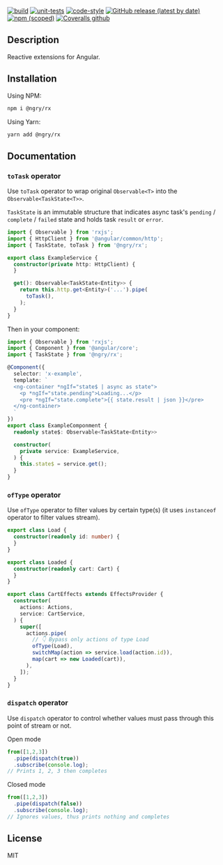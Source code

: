 [![build](https://github.com/ngry-project/rx/workflows/build/badge.svg?branch=master)](https://github.com/ngry-project/rx/actions?query=workflow%3Abuild)
[![unit-tests](https://github.com/ngry-project/rx/workflows/unit-tests/badge.svg?branch=master)](https://github.com/ngry-project/rx/actions?query=workflow%3Aunit-tests)
[![code-style](https://github.com/ngry-project/rx/workflows/code-style/badge.svg?branch=master)](https://github.com/ngry-project/rx/actions?query=workflow%3Acode-style)
[![GitHub release (latest by date)](https://img.shields.io/github/v/release/ngry-project/rx?logo=github)](https://github.com/ngry-project/rx/releases)
[![npm (scoped)](https://img.shields.io/npm/v/@ngry/rx?logo=npm)](https://www.npmjs.com/package/@ngry/rx)
[![Coveralls github](https://img.shields.io/coveralls/github/ngry-project/rx?logo=jest)](https://coveralls.io/github/ngry-project/rx)

## Description

Reactive extensions for Angular.

## Installation

Using NPM:

```bash
npm i @ngry/rx
```

Using Yarn:

```bash
yarn add @ngry/rx
```

## Documentation

### `toTask` operator

Use `toTask` operator to wrap original `Observable<T>` into the `Observable<TaskState<T>>`.

`TaskState` is an immutable structure that indicates async task's `pending` / `complete` / `failed` state and holds
task `result` or `error`.

```ts
import { Observable } from 'rxjs';
import { HttpClient } from '@angular/common/http';
import { TaskState, toTask } from '@ngry/rx';

export class ExampleService {
  constructor(private http: HttpClient) {
  }

  get(): Observable<TaskState<Entity>> {
    return this.http.get<Entity>('...').pipe(
      toTask(),
    );
  }
}
```

Then in your component:

```ts
import { Observable } from 'rxjs';
import { Component } from '@angular/core';
import { TaskState } from '@ngry/rx';

@Component({
  selector: 'x-example',
  template: `
  <ng-container *ngIf="state$ | async as state">
    <p *ngIf="state.pending">Loading...</p>
    <pre *ngIf="state.complete">{{ state.result | json }}</pre>
  </ng-container>
  `
})
export class ExampleComponment {
  readonly state$: Observable<TaskState<Entity>>

  constructor(
    private service: ExampleService,
  ) {
    this.state$ = service.get();
  }
}
```

### `ofType` operator

Use `ofType` operator to filter values by certain type(s) (it uses `instanceof` operator to filter values stream).

```ts
export class Load {
  constructor(readonly id: number) {
  }
}

export class Loaded {
  constructor(readonly cart: Cart) {
  }
}

export class CartEffects extends EffectsProvider {
  constructor(
    actions: Actions,
    service: CartService,
  ) {
    super([
      actions.pipe(
        // 👇 Bypass only actions of type Load
        ofType(Load),
        switchMap(action => service.load(action.id)),
        map(cart => new Loaded(cart)),
      ),
    ]);
  }
}
```

### `dispatch` operator

Use `dispatch` operator to control whether values must pass through this point of stream or not.

Open mode

```ts
from([1,2,3])
  .pipe(dispatch(true))
  .subscribe(console.log);
// Prints 1, 2, 3 then completes
```

Closed mode

```ts
from([1,2,3])
  .pipe(dispatch(false))
  .subscribe(console.log);
// Ignores values, thus prints nothing and completes
```
## License

MIT
